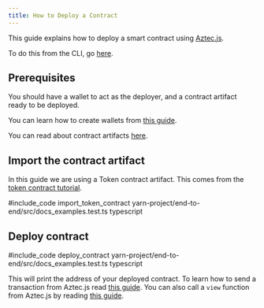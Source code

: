 ```yaml
---
title: How to Deploy a Contract
---
```


This guide explains how to deploy a smart contract using [Aztec.js](../main.md).

To do this from the CLI, go [here](../../sandbox/references/cli-commands.md#deploying-a-token-contract).

## Prerequisites

You should have a wallet to act as the deployer, and a contract artifact ready to be deployed.

You can learn how to create wallets from [this guide](./create_account.md).

You can read about contract artifacts [here](../../contracts/compiling_contracts/artifacts.md).

## Import the contract artifact

In this guide we are using a Token contract artifact. This comes from the [token contract tutorial](../../tutorials/writing_token_contract.md). 

#include_code import_token_contract yarn-project/end-to-end/src/docs_examples.test.ts typescript

## Deploy contract

#include_code deploy_contract yarn-project/end-to-end/src/docs_examples.test.ts typescript

This will print the address of your deployed contract. To learn how to send a transaction from Aztec.js read [this guide](./send_transaction.md). You can also call a `view` function from Aztec.js by reading [this guide](./call_view_function.md).